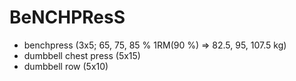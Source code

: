 # BeNCHPResS
* benchpress (3x5; 65, 75, 85 % 1RM(90 %) => 82.5, 95, 107.5 kg)
* dumbbell chest press (5x15)
* dumbbell row (5x10)
